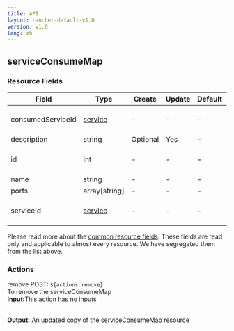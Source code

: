 ```yaml
---
title: API
layout: rancher-default-v1.0
version: v1.0
lang: zh
---
```


## serviceConsumeMap



### Resource Fields

Field | Type | Create | Update | Default | Notes
---|---|---|---|---|---
consumedServiceId | [service]({{site.baseurl}}/rancher/{{page.version}}/{{page.lang}}/api/api-resources/service/) | - | - | - | The unique identifier of the consumed service
description | string | Optional | Yes | - | 
id | int | - | - | - | The unique identifier for the serviceConsumeMap
name | string | - | - | - | 
ports | array[string] | - | - | - | 
serviceId | [service]({{site.baseurl}}/rancher/{{page.version}}/{{page.lang}}/api/api-resources/service/) | - | - | - | The unique identifier of the associated service


Please read more about the [common resource fields]({{site.baseurl}}/rancher/{{page.version}}/{{page.lang}}/api/common/). 
These fields are read only and applicable to almost every resource. We have segregated them from the list above.








### Actions

<div class="action">
<span class="header">
remove
<span class="headerright">POST:  <code>${actions.remove}</code></span></span>
<div class="action-contents">
To remove the serviceConsumeMap
<br>

<span class="input">
<strong>Input:</strong>This action has no inputs</span>
<br>

<br>


<span class="output"><strong>Output:</strong> An updated copy of the <a href="/rancher/api/api-resources/serviceConsumeMap/">serviceConsumeMap</a> resource</span>
</div>
</div>


